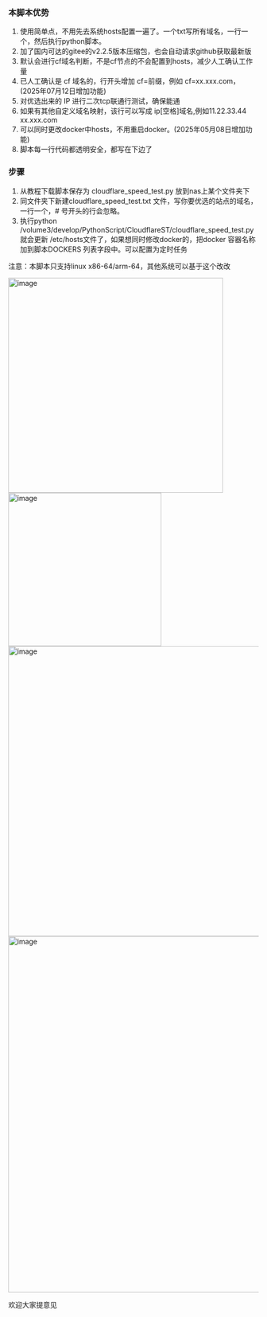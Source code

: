 ### 本脚本优势
1. 使用简单点，不用先去系统hosts配置一遍了。一个txt写所有域名，一行一个，然后执行python脚本。
2. 加了国内可达的gitee的v2.2.5版本压缩包，也会自动请求github获取最新版
3. 默认会进行cf域名判断，不是cf节点的不会配置到hosts，减少人工确认工作量
4. 已人工确认是 cf 域名的，行开头增加 cf=前缀，例如 cf=xx.xxx.com，(2025年07月12日增加功能)
5. 对优选出来的 IP 进行二次tcp联通行测试，确保能通
6. 如果有其他自定义域名映射，该行可以写成 ip[空格]域名,例如11.22.33.44  xx.xxx.com
7. 可以同时更改docker中hosts，不用重启docker。(2025年05月08日增加功能)
8. 脚本每一行代码都透明安全，都写在下边了

### 步骤
1. 从教程下载脚本保存为 cloudflare_speed_test.py 放到nas上某个文件夹下
2. 同文件夹下新建cloudflare_speed_test.txt 文件，写你要优选的站点的域名，一行一个，# 号开头的行会忽略。
3. 执行python /volume3/develop/PythonScript/CloudflareST/cloudflare_speed_test.py 就会更新 /etc/hosts文件了，如果想同时修改docker的，把docker 容器名称加到脚本DOCKERS 列表字段中。可以配置为定时任务

注意：本脚本只支持linux x86-64/arm-64，其他系统可以基于这个改改

<img width="432" alt="image" src="https://github.com/user-attachments/assets/8f60607e-48e0-49dc-b02b-c4dedcf26dcf" />

<img width="308" alt="image" src="https://github.com/user-attachments/assets/5c473b02-8fb1-48e5-bcbc-7f03a33be5ed" />

<img width="583" alt="image" src="https://github.com/user-attachments/assets/ccb173d0-d7f3-47d3-818c-07e1eefc32cf" />
<img width="716" alt="image" src="https://github.com/user-attachments/assets/e416f648-db1f-4407-bbe8-cc4aeebf335c" />

欢迎大家提意见
